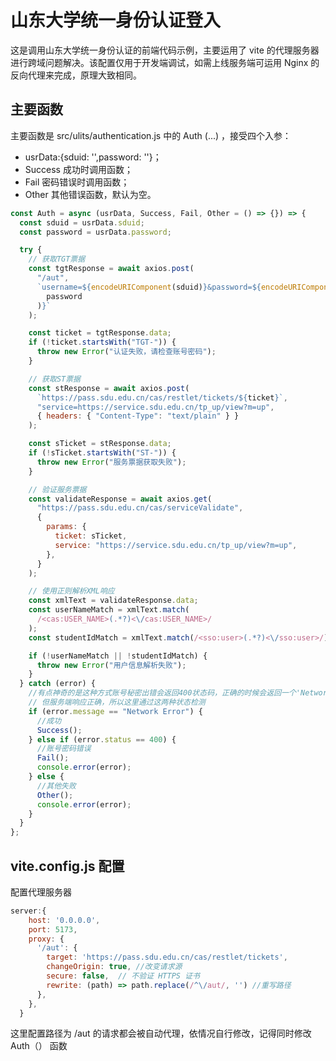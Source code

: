 # 山东大学统一身份认证登入

这是调用山东大学统一身份认证的前端代码示例，主要运用了 vite 的代理服务器进行跨域问题解决。该配置仅用于开发端调试，如需上线服务端可运用 Nginx 的反向代理来完成，原理大致相同。

## 主要函数

主要函数是 src/ulits/authentication.js 中的 Auth (...) ，接受四个入参：

- usrData:{sduid: '',password: ''}；
- Success 成功时调用函数；
- Fail 密码错误时调用函数；
- Other 其他错误函数，默认为空。

```javascript
const Auth = async (usrData, Success, Fail, Other = () => {}) => {
  const sduid = usrData.sduid;
  const password = usrData.password;

  try {
    // 获取TGT票据
    const tgtResponse = await axios.post(
      "/aut",
      `username=${encodeURIComponent(sduid)}&password=${encodeURIComponent(
        password
      )}`
    );

    const ticket = tgtResponse.data;
    if (!ticket.startsWith("TGT-")) {
      throw new Error("认证失败，请检查账号密码");
    }

    // 获取ST票据
    const stResponse = await axios.post(
      `https://pass.sdu.edu.cn/cas/restlet/tickets/${ticket}`,
      "service=https://service.sdu.edu.cn/tp_up/view?m=up",
      { headers: { "Content-Type": "text/plain" } }
    );

    const sTicket = stResponse.data;
    if (!sTicket.startsWith("ST-")) {
      throw new Error("服务票据获取失败");
    }

    // 验证服务票据
    const validateResponse = await axios.get(
      "https://pass.sdu.edu.cn/cas/serviceValidate",
      {
        params: {
          ticket: sTicket,
          service: "https://service.sdu.edu.cn/tp_up/view?m=up",
        },
      }
    );

    // 使用正则解析XML响应
    const xmlText = validateResponse.data;
    const userNameMatch = xmlText.match(
      /<cas:USER_NAME>(.*?)<\/cas:USER_NAME>/
    );
    const studentIdMatch = xmlText.match(/<sso:user>(.*?)<\/sso:user>/);

    if (!userNameMatch || !studentIdMatch) {
      throw new Error("用户信息解析失败");
    }
  } catch (error) {
    //有点神奇的是这种方式账号秘密出错会返回400状态码，正确的时候会返回一个'Network Error'
    // 但服务端响应正确，所以这里通过这两种状态检测
    if (error.message == "Network Error") {
      //成功
      Success();
    } else if (error.status == 400) {
      //账号密码错误
      Fail();
      console.error(error);
    } else {
      //其他失败
      Other();
      console.error(error);
    }
  }
};
```

## vite.config.js 配置

配置代理服务器

```javascript
server:{
    host: '0.0.0.0',
    port: 5173,
    proxy: {
      '/aut': {
        target: 'https://pass.sdu.edu.cn/cas/restlet/tickets',
        changeOrigin: true, //改变请求源
        secure: false,  // 不验证 HTTPS 证书
        rewrite: (path) => path.replace(/^\/aut/, '') //重写路径
      },
    },
  }
```

这里配置路径为 /aut 的请求都会被自动代理，依情况自行修改，记得同时修改 Auth（） 函数
